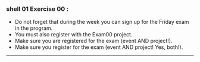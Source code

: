 ### shell 01 Exercise 00 :

- Do not forget that during the week you can sign up for the Friday exam in the program.
- You must also register with the Exam00 project.
- Make sure you are registered for the exam (event AND project!).
- Make sure you register for the exam (event AND project! Yes, both!).

---
